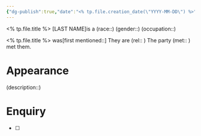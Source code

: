 ```yaml
---
{"dg-publish":true,"date":"<% tp.file.creation_date(\"YYYY-MM-DD\") %>","campaign":"Sunset Fortune","world":"Tor","game_date":null,"type":"npc","location":null,"faction":null,"status":null,"icon":"FasPerson","tags":["sf","npc"],"permalink":"/templates/npc/","dgPassFrontmatter":true,"created":"2024-01-27T12:59:08.353+10:30"}
---
```


<% tp.file.title %> \[LAST NAME]is a (race::) (gender::) (occupation::) 

<% tp.file.title %> was[first mentioned::] 
They are  (rel:: )
The party (met:: ) met them.
# Appearance
(description::)
# Enquiry 
 - [ ] 